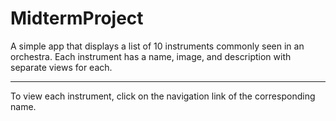# MidtermProject

A simple app that displays a list of 10 instruments commonly seen in an orchestra. Each instrument has a name, image, and description with separate views for each. 
<hr>

To view each instrument, click on the navigation link of the corresponding name.
